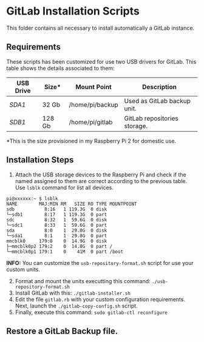 # GitLab Installation Scripts 

This folder contains all necessary to install automatically a GitLab instance.

## Requirements

These scripts has been customized for use two USB drivers for GitLab. This table shows the details associated to them:

 USB Drive   | Size*    | Mount Point     | Description
------------ | -------- | --------------- | -----------------------------------
*SDA1*       | 32 Gb    | /home/pi/backup | Used as GitLab backup unit.
*SDB1*       | 128 Gb   | /home/pi/gitlab | GitLab repositories storage.

*This is the size provisioned in my Raspberry Pi 2 for domestic use.


## Installation Steps
1. Attach the  USB storage devices to the Raspberry Pi and check if the named assigned to them are correct according to the previous table. Use `lsblk` command for list all devices.
 ```shell
pi@xxxxxx:~ $ lsblk
NAME        MAJ:MIN RM   SIZE RO TYPE MOUNTPOINT
sdb           8:16   1 119.3G  0 disk
└─sdb1        8:17   1 119.3G  0 part 
sdc           8:32   1  59.6G  0 disk
└─sdc1        8:33   1  59.6G  0 part
sda           8:0    1  29.8G  0 disk
└─sda1        8:1    1  29.8G  0 part 
mmcblk0     179:0    0  14.9G  0 disk
├─mmcblk0p2 179:2    0  14.8G  0 part /
└─mmcblk0p1 179:1    0    41M  0 part /boot
 ```
 **INFO:** You can customize the `usb-repository-format.sh` script for use your custom units.
 
2. Format and mount the units executting this command: `./usb-repository-format.sh`
3. Install GitLab with this: `./gitlab-installer.sh`
4. Edit the file `gitlab.rb` with your custom configuration requirements. Next, launch the `./gitlab-copy-config.sh` script.
5. Finally, execute this command: `sudo gitlab-ctl reconfigure`


## Restore a GitLab Backup file.
